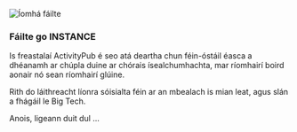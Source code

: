 ![Íomhá fáilte](/helpimages/welcome.jpg)
### Fáilte go INSTANCE
Is freastalaí ActivityPub é seo atá deartha chun féin-óstáil éasca a dhéanamh ar chúpla duine ar chórais ísealchumhachta, mar ríomhairí boird aonair nó sean ríomhairí glúine.

Rith do láithreacht líonra sóisialta féin ar an mbealach is mian leat, agus slán a fhágáil le Big Tech.

Anois, ligeann duit dul ...
